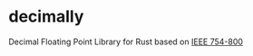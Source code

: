 # decimally
Decimal Floating Point Library for Rust based on [IEEE 754-800]("http://speleotrove.com/decimal/")

